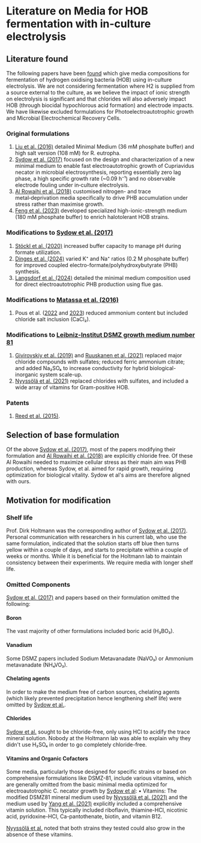 # Literature on Media for HOB fermentation with in-culture electrolysis

## Literature found

The following papers have been [found](../Literature/README.md) which give media compositions for fermentation of hydrogen oxidising bacteria (HOB) using in-culture electrolysis.  We are not considering fermentation where H2 is supplied from a source external to the culture, as we believe the impact of ionic strength on electrolysis is significant and that chlorides will also adversely impact HOB (through biocidal hypochlorous acid formation) and electrode impacts.  We have likewise excluded formulations for Photoelectroautotrophic growth and Microbial Electrochemical Recovery Cells.

### Original formulations

1. [Liu et al. (2016)](https://doi.org/10.1126/science.aaf5039) detailed Minimal Medium (36 mM phosphate buffer) and high salt version (108 mM) for R. eutropha.
2. [Sydow et al. (2017)](https://doi.org/10.1002/elsc.201600252) focused on the design and characterization of a new minimal medium to enable fast electroautotrophic growth of Cupriavidus necator in microbial electrosynthesis, reporting essentially zero lag phase, a high specific growth rate (~0.09 h⁻¹) and no observable electrode fouling under in‑culture electrolysis.
3. [Al Rowaihi et al. (2018)](https://doi.org/10.1371/journal.pone.0196079) customised nitrogen- and trace metal‑deprivation media specifically to drive PHB accumulation under stress rather than maximise growth.
4. [Feng et al. (2023)](https://doi.org/10.3389/fmicb.2023.1254451) developed specialized high-ionic-strength medium (180 mM phosphate buffer) to enrich halotolerant HOB strains.

### Modifications to [Sydow et al. (2017)](https://doi.org/10.1002/elsc.201600252)

1. [Stöckl et al. (2020)](https://doi.org/10.1002/cssc.202001235) increased buffer capacity to manage pH during formate utilization.
2. [Dinges et al. (2024)](https://doi.org/10.1002/cssc.202301721) varied K⁺ and Na⁺ ratios (0.2 M phosphate buffer) for improved coupled electro-formate/polyhydroxybutyrate (PHB) synthesis.
3. [Langsdorf et al. (2024)](https://doi.org/10.1016/j.jcou.2024.102800) detailed the minimal medium composition used for direct electroautotrophic PHB production using flue gas.

### Modifications to [Matassa et al. (2016)](https://doi.org/10.1111/1751-7915.12369)

1. Pous et al. ([2022](http://doi.org/10.1016/j.biteb.2022.101010) and [2023](http://doi.org/10.1016/j.jece.2023.111550)) reduced ammonium content but included chloride salt inclusion (CaCl₂).

### Modifications to [Leibniz-Institut DSMZ growth medium number 81](https://www.dsmz.de/microorganisms/medium/pdf/DSMZ_Medium81.pdf)

1. [Givirovskiy et al. (2019)](https://doi.org/10.3390/en12101904) and [Ruuskanen et al. (2021)](https://doi.org/10.1016/j.jclepro.2020.123423) replaced major chloride compounds with sulfates; reduced ferric ammonium citrate; and added Na₂SO₄ to increase conductivity for hybrid biological-inorganic system scale-up.
2. [Nyyssölä et al. (2021)](https://doi.org/10.1021/acsfoodscitech.0c00129) replaced chlorides with sulfates, and included a wide array of vitamins for Gram-positive HOB.

### Patents

1. [Reed et al. (2015)](https://worldwide.espacenet.com/publicationDetails/biblio?FT=D&date=20150721&DB=&locale=&CC=US&NR=9085785B2&KC=B2&ND=1).

## Selection of base formulation

Of the above [Sydow et al. (2017)](https://doi.org/10.1002/elsc.201600252), most of the papers modifying their formulation and [Al Rowaihi et al. (2018)](https://doi.org/10.1371/journal.pone.0196079) are explicitly chloride free.  Of these Al Rowaihi needed to maximize cellular stress as their main aim was PHB production, whereas Sydow, et al. aimed for rapid growth, requiring optimization for biological vitality.  Sydow et al's aims are therefore aligned with ours.

## Motivation for modification

### Shelf life

Prof. Dirk Holtmann was the corresponding author of [Sydow et al. (2017)](https://doi.org/10.1002/elsc.201600252). Personal communication with researchers in his current lab, who use the same formulation, indicated that the solution starts off blue then turns yellow within a couple of days, and starts to precipitate within a couple of weeks or months.  While it is beneficial for the Holtmann lab to maintain consistency between their experiments.  We require media with longer shelf life.

### Omitted Components

[Sydow et al. (2017)](https://doi.org/10.1002/elsc.201600252) and papers based on their formulation omitted the following:

#### Boron

The vast majority of other formulations included boric acid (H₃BO₃).

#### Vanadium

Some DSMZ papers included Sodium Metavanadate (NaVO₃) or Ammonium metavanadate (NH₄VO₃).

#### Chelating agents

In order to make the medium free of carbon sources, chelating agents (which likely prevented precipitation hence lengthening shelf life) were omitted by [Sydow et al.](https://doi.org/10.1002/elsc.201600252).

#### Chlorides

[Sydow et al.](https://doi.org/10.1002/elsc.201600252) sought to be chloride-free, only using HCl to acidify the trace mineral solution.  Nobody at the Holtmann lab was able to explain why they didn't use H₂SO₄ in order to go completely chloride-free.

#### Vitamins and Organic Cofactors

Some media, particularly those designed for specific strains or based on comprehensive formulations like DSMZ-81, include various vitamins, which are generally omitted from the basic minimal media optimized for electroautotrophic C. necator growth by [Sydow et al](https://doi.org/10.1002/elsc.201600252):
• Vitamins: The modified DSMZ81 mineral medium used by [Nyyssölä et al. (2021)](https://doi.org/10.1021/acsfoodscitech.0c00129) and the medium used by [Yang et al. (2021)]() explicitly included a comprehensive vitamin solution. This typically included riboflavin, thiamine-HCl, nicotinic acid, pyridoxine-HCl, Ca-pantothenate, biotin, and vitamin B12. 

[Nyyssölä et al.](https://doi.org/10.1021/acsfoodscitech.0c00129) noted that both strains they tested could also grow in the absence of these vitamins.